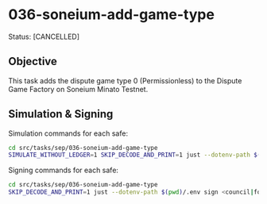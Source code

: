 # 036-soneium-add-game-type

Status: [CANCELLED]

## Objective

This task adds the dispute game type 0 (Permissionless) to the Dispute Game Factory on Soneium Minato Testnet.

## Simulation & Signing

Simulation commands for each safe:
```bash
cd src/tasks/sep/036-soneium-add-game-type
SIMULATE_WITHOUT_LEDGER=1 SKIP_DECODE_AND_PRINT=1 just --dotenv-path $(pwd)/.env simulate <council|foundation>
```

Signing commands for each safe:
```bash
cd src/tasks/sep/036-soneium-add-game-type
SKIP_DECODE_AND_PRINT=1 just --dotenv-path $(pwd)/.env sign <council|foundation>
```